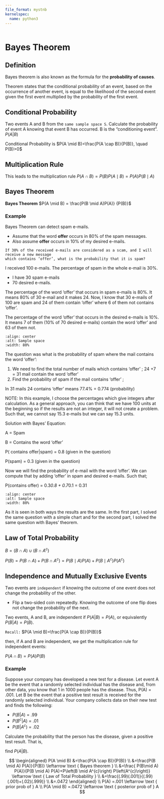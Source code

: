 ```yaml
---
file_format: mystnb
kernelspec:
  name: python3
---
```


```{title} What is conditional probability and bayes theorem?
```

# Bayes Theorem

## Definition
Bayes theorem is also known as the formula for the **probability of causes**. 

Theorem states that the conditional probability of an event, based on the occurrence of another event, is equal to the
likelihood of the second event given the first event multiplied by the probability of the first event.

## Conditional Probability

Two events A and B from the `same sample space S`. Calculate the probability of event A knowing that event B has occurred.
B is the “conditioning event”. $P(A|B)$

Conditional Probability is $P(A \mid B)=\frac{P(A \cap B)}{P(B)}, \quad P(B)>0$

## Multiplication Rule
This leads to the multiplication rule  $P(A \cap B) = P(B) P(A \mid B) = P(A) P(B \mid A)$

## Bayes Theorem
**Bayes Theorem** $P(A \mid B) = \frac{P(B \mid A)P(A)} {P(B)}$

### Example
Bayes Theorem can detect spam e-mails.
- Assume that the word **offer** occurs in 80% of the spam messages.
- Also assume **offer** occurs in 10% of my desired e-mails. 

```{admonition} Question
If 30% of the received e-mails are considered as a scam, and I will receive a new message
which contains ‘offer’, what is the probability that it is spam?
```

I received 100 e-mails. The percentage of spam in the whole e-mail is 30%.

- I have 30 spam e-mails
- 70 desired e-mails.

The percentage of the word ‘offer’ that occurs in spam e-mails is 80%.
It means 80% of 30 e-mail and it makes 24. Now, I know that 30 e-mails of 100 are spam and 24 of them contain ‘offer’
where 6 of them not contains ‘offer’.

The percentage of the word ‘offer’ that occurs in the desired e-mails is 10%. It means 7 of them
(10% of 70 desired e-mails) contain the word ‘offer’ and 63 of them not.


```{image} https://miro.medium.com/max/1400/1*3MfkIMLAGK41-oez8Yz1Yw.png
:align: center
:alt: Sample space
:width: 80%
```

The question was what is the probability of spam where the mail contains the word ‘offer’:

1. We need to find the total number of mails which contains ‘offer’ ; 24 +7 = 31 mail contain the word ‘offer’
2. Find the probability of spam if the mail contains ‘offer’ ;

In 31 mails 24 contains ‘offer’ means 77.4% = 0.774 (probability)

NOTE: In this example, I choose the percentages which give integers after calculation. As a general approach, you can think that we have 100 units at the beginning so if the results are not an integer, it will not create a problem. Such that, we cannot say 15.3 e-mails but we can say 15.3 units.

Solution with Bayes’ Equation:

A = Spam

B = Contains the word ‘offer’



P( contains offer|spam) = 0.8 (given in the question)

P(spam) = 0.3 (given in the question)

Now we will find the probability of e-mail with the word ‘offer’. We can compute that by adding ‘offer’ in spam and
desired e-mails. Such that;

P(contains offer) = 0.3*0.8 + 0.7*0.1 = 0.31


```{image} https://miro.medium.com/max/844/1*bhVsECb2A7EH8NdU8eGfwg.png
:align: center
:alt: Sample space
:width: 80%
```

As it is seen in both ways the results are the same. In the first part, I solved the same question with a simple chart
and for the second part, I solved the same question with Bayes’ theorem.



## Law of Total Probability

$B=(B \cap A) \cup\left(B \cap A^{c}\right)$

$P(B)=P(B \cap A)+P\left(B \cap A^{c}\right)=P(B \mid A) P(A)+P\left(B \mid A^{c}\right) P\left(A^{c}\right)$

## Independence and Mutually Exclusive Events

Two events are `independent` if knowing the outcome of one event does not change the probability of the other.

- Flip a two-sided coin repeatedly. Knowing the outcome of one flip does not change the probability of the next.

Two events, A and B, are independent if $P(A|B) = P(A)$, or equivalently $P(B|A) = P(B)$.

`Recall:` $P(A \mid B)=\frac{P(A \cap B)}{P(B)}$

then, if A and B are independent, we get the multiplication
rule for independent events:

$P(A \cap B)=P(A) P(B)$

### Example
Suppose your company has developed a new test for a disease. Let event A be the event that a randomly selected 
individual has the disease and, from other data, you know that 1 in 1000 people has the disease.
Thus, P(A) = .001. Let B  be the event that a positive test result is received for the randomly selected individual.
Your company collects data on their new test and finds the following:

- $P(B|A)$ = .99
- $P(B^c |A)$ = .01
- $P(B|A^c )$ = .02

Calculate the probability that the person has the disease, given a positive test result. That is,

find $P(A|B)$.

$$
\begin{aligned}
P(A \mid B) &=\frac{P(A \cap B)}{P(B)}  \\
&=\frac{P(B \mid A) P(A)}{P(B)} \leftarrow \text { Bayes theorem } \\
&=\frac{ P(B\mid A) P(A)}{P(B \mid A) P(A)+P\left(B \mid A^{c}\right) P\left(A^{c}\right)} \leftarrow \text { Law of Total Probability } \\
&=\frac{(.99)(.001)}{(.99)(.001)+(.02)(.999)} \\
&=.0472
\end{aligned}
\\
P(A) =.001 \leftarrow \text { prior prob of } A \\
P(A \mid B) =.0472 \leftarrow \text { posterior prob of } A
$$

